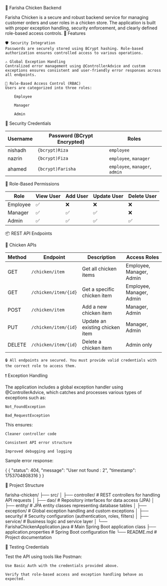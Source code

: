 🐔 Farisha Chicken Backend

Farisha Chicken is a secure and robust backend service for managing customer orders and user roles in a chicken store. The application is built with proper exception handling, security enforcement, and clearly defined role-based access controls.
🚀 Features

    🛡️ Security Integration
    Passwords are securely stored using BCrypt hashing. Role-based authorization ensures controlled access to various operations.

    ⚠️ Global Exception Handling
    Centralized error management using @ControllerAdvice and custom exceptions ensures consistent and user-friendly error responses across all endpoints.

    👥 Role-Based Access Control (RBAC)
    Users are categorized into three roles:

        Employee

        Manager

        Admin
        

👮 Security Credentials

| Username | Password (BCrypt Encrypted) | Roles                          |
| -------- | --------------------------- | ------------------------------ |
| nishadh  | `{bcrypt)Riza`              | `employee`                     |
| nazrin   | `{bcrypt)Fiza`              | `employee`, `manager`          |
| ahamed   | `{bcrypt)Farisha`           | `employee`, `manager`, `admin` |

🔐 Role-Based Permissions

| Role     | View User | Add User | Update User | Delete User |
| -------- | --------- | -------- | ----------- | ----------- |
| Employee | ✅         | ❌        | ❌           | ❌           |
| Manager  | ✅         | ✅        | ✅           | ❌           |
| Admin    | ✅         | ✅        | ✅           | ✅           |

📦 REST API Endpoints

🐓 Chicken APIs

| Method | Endpoint             | Description                     | Access Roles             |
| ------ | -------------------- | ------------------------------- | ------------------------ |
| GET    | `/chicken/item`      | Get all chicken items           | Employee, Manager, Admin |
| GET    | `/chicken/item/{id}` | Get a specific chicken item     | Employee, Manager, Admin |
| POST   | `/chicken/item`      | Add a new chicken item          | Manager, Admin           |
| PUT    | `/chicken/item/{id}` | Update an existing chicken item | Manager, Admin           |
| DELETE | `/chicken/item/{id}` | Delete a chicken item           | Admin only               |

    🔒 All endpoints are secured. You must provide valid credentials with the correct role to access them.

❗ Exception Handling

The application includes a global exception handler using @ControllerAdvice, which catches and processes various types of exceptions such as:

    Not_FoundException

    Bad_RequestException

This ensures:

    Cleaner controller code

    Consistent API error structure

    Improved debugging and logging

Sample error response:

{
 {
    "status": 404,
    "message": "User not found : 2",
    "timestamp": 1753704808316
}
}

📁 Project Structure 

farisha-chicken/
├── src/
│   ├── controller/            # REST controllers for handling API requests
│   ├── dao/                   # Repository interfaces for data access (JPA)
│   ├── entity/                # JPA entity classes representing database tables
│   ├── exception/             # Global exception handling and custom exceptions
│   ├── security/              # Security configuration (authentication, roles, filters)
│   ├── service/               # Business logic and service layer
│   └── FarishaChickenApplication.java  # Main Spring Boot application class
├── application.properties     # Spring Boot configuration file
└── README.md                  # Project documentation


🧪 Testing Credentials

Test the API using tools like Postman:

    Use Basic Auth with the credentials provided above.

    Verify that role-based access and exception handling behave as expected.

